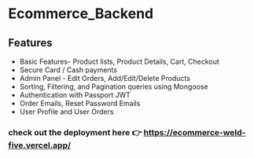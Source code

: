 # Ecommerce_Backend

## Features
* Basic Features- Product lists, Product Details, Cart, Checkout
* Secure Card / Cash payments
* Admin Panel - Edit Orders, Add/Edit/Delete Products
* Sorting, Filtering, and Pagination queries using Mongoose
* Authentication with Passport JWT
* Order Emails, Reset Password Emails
* User Profile and User Orders

### check out the deployment here 👉 https://ecommerce-weld-five.vercel.app/
